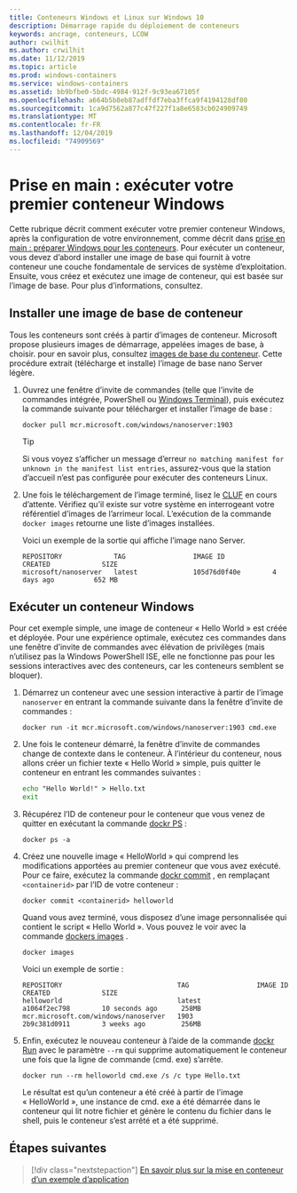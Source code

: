 ```yaml
---
title: Conteneurs Windows et Linux sur Windows 10
description: Démarrage rapide du déploiement de conteneurs
keywords: ancrage, conteneurs, LCOW
author: cwilhit
ms.author: crwilhit
ms.date: 11/12/2019
ms.topic: article
ms.prod: windows-containers
ms.service: windows-containers
ms.assetid: bb9bfbe0-5bdc-4984-912f-9c93ea67105f
ms.openlocfilehash: a664b5b8eb87adffdf7eba3ffca9f4194128df80
ms.sourcegitcommit: 1ca9d7562a877c47f227f1a8e6583cb024909749
ms.translationtype: MT
ms.contentlocale: fr-FR
ms.lasthandoff: 12/04/2019
ms.locfileid: "74909569"
---
```

# <a name="get-started-run-your-first-windows-container"></a>Prise en main : exécuter votre premier conteneur Windows

Cette rubrique décrit comment exécuter votre premier conteneur Windows, après la configuration de votre environnement, comme décrit dans [prise en main : préparer Windows pour les conteneurs](./set-up-environment.md). Pour exécuter un conteneur, vous devez d’abord installer une image de base qui fournit à votre conteneur une couche fondamentale de services de système d’exploitation. Ensuite, vous créez et exécutez une image de conteneur, qui est basée sur l’image de base. Pour plus d’informations, consultez.

## <a name="install-a-container-base-image"></a>Installer une image de base de conteneur

Tous les conteneurs sont créés à partir d’images de conteneur. Microsoft propose plusieurs images de démarrage, appelées images de base, à choisir. pour en savoir plus, consultez [images de base du conteneur](../manage-containers/container-base-images.md). Cette procédure extrait (télécharge et installe) l’image de base nano Server légère.

1. Ouvrez une fenêtre d’invite de commandes (telle que l’invite de commandes intégrée, PowerShell ou [Windows Terminal](https://www.microsoft.com/p/windows-terminal-preview/9n0dx20hk701?activetab=pivot:overviewtab)), puis exécutez la commande suivante pour télécharger et installer l’image de base :

   ```console
   docker pull mcr.microsoft.com/windows/nanoserver:1903
   ```

   > [!TIP]
   > Si vous voyez s’afficher un message d’erreur `no matching manifest for unknown in the manifest list entries`, assurez-vous que la station d’accueil n’est pas configurée pour exécuter des conteneurs Linux.

2. Une fois le téléchargement de l’image terminé, lisez le [CLUF](../images-eula.md) en cours d’attente. Vérifiez qu’il existe sur votre système en interrogeant votre référentiel d’images de l’arrimeur local. L’exécution de la commande `docker images` retourne une liste d’images installées.

   Voici un exemple de la sortie qui affiche l’image nano Server.

   ```console
   REPOSITORY             TAG                 IMAGE ID            CREATED             SIZE
   microsoft/nanoserver   latest              105d76d0f40e        4 days ago          652 MB
   ```

## <a name="run-a-windows-container"></a>Exécuter un conteneur Windows

Pour cet exemple simple, une image de conteneur « Hello World » est créée et déployée. Pour une expérience optimale, exécutez ces commandes dans une fenêtre d’invite de commandes avec élévation de privilèges (mais n’utilisez pas la Windows PowerShell ISE, elle ne fonctionne pas pour les sessions interactives avec des conteneurs, car les conteneurs semblent se bloquer).

1. Démarrez un conteneur avec une session interactive à partir de l’image `nanoserver` en entrant la commande suivante dans la fenêtre d’invite de commandes :

   ```console
   docker run -it mcr.microsoft.com/windows/nanoserver:1903 cmd.exe
   ```
2. Une fois le conteneur démarré, la fenêtre d’invite de commandes change de contexte dans le conteneur. À l’intérieur du conteneur, nous allons créer un fichier texte « Hello World » simple, puis quitter le conteneur en entrant les commandes suivantes :

   ```cmd
   echo "Hello World!" > Hello.txt
   exit
   ```   

3. Récupérez l’ID de conteneur pour le conteneur que vous venez de quitter en exécutant la commande [dockr PS](https://docs.docker.com/engine/reference/commandline/ps/) :

   ```console
   docker ps -a
   ```

4. Créez une nouvelle image « HelloWorld » qui comprend les modifications apportées au premier conteneur que vous avez exécuté. Pour ce faire, exécutez la commande [dockr commit](https://docs.docker.com/engine/reference/commandline/commit/) , en remplaçant `<containerid>` par l’ID de votre conteneur :

   ```console
   docker commit <containerid> helloworld
   ```

   Quand vous avez terminé, vous disposez d’une image personnalisée qui contient le script « Hello World ». Vous pouvez le voir avec la commande [dockers images](https://docs.docker.com/engine/reference/commandline/images/) .

   ```console
   docker images
   ```

   Voici un exemple de sortie :

   ```console
   REPOSITORY                             TAG                 IMAGE ID            CREATED             SIZE
   helloworld                             latest              a1064f2ec798        10 seconds ago      258MB
   mcr.microsoft.com/windows/nanoserver   1903                2b9c381d0911        3 weeks ago         256MB
   ```

5. Enfin, exécutez le nouveau conteneur à l’aide de la commande [dockr Run](https://docs.docker.com/engine/reference/commandline/run/) avec le paramètre `--rm` qui supprime automatiquement le conteneur une fois que la ligne de commande (cmd. exe) s’arrête.

   ```console
   docker run --rm helloworld cmd.exe /s /c type Hello.txt
   ```

   Le résultat est qu’un conteneur a été créé à partir de l’image « HelloWorld », une instance de cmd. exe a été démarrée dans le conteneur qui lit notre fichier et génère le contenu du fichier dans le shell, puis le conteneur s’est arrêté et a été supprimé.

## <a name="next-steps"></a>Étapes suivantes

> [!div class="nextstepaction"]
> [En savoir plus sur la mise en conteneur d’un exemple d’application](./building-sample-app.md)

